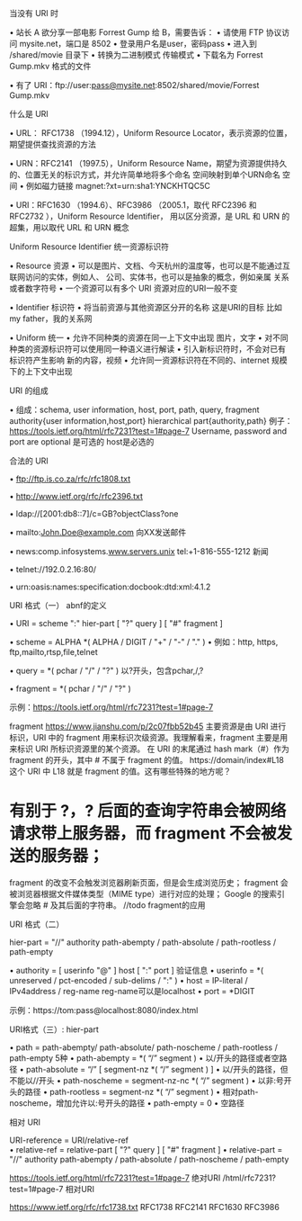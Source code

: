 当没有 URI 时

• 站长 A 欲分享一部电影 Forrest Gump 给 B，需要告诉：
  • 请使用 FTP 协议访问 mysite.net，端口是 8502
  • 登录用户名是user，密码pass
  • 进入到 /shared/movie 目录下
  • 转换为二进制模式        传输模式
  • 下载名为 Forrest Gump.mkv 格式的文件

• 有了 URI：ftp://user:pass@mysite.net:8502/shared/movie/Forrest Gump.mkv



什么是 URI

• URL： RFC1738 （1994.12），Uniform Resource Locator，表示资源的位置， 期望提供查找资源的方法

• URN：RFC2141 （1997.5），Uniform Resource Name，期望为资源提供持久 的、位置无关的标识方式，并允许简单地将多个命名
    空间映射到单个URN命名 空间
   • 例如磁力链接 magnet:?xt=urn:sha1:YNCKHTQC5C

• URI：RFC1630 （1994.6）、RFC3986 （2005.1，取代 RFC2396 和 RFC2732 ），Uniform Resource Identifier，
   用以区分资源，是 URL 和 URN 的超集，用以取代 URL 和 URN 概念
   
   
   

Uniform Resource Identifier 统一资源标识符

• Resource 资源
  • 可以是图片、文档、今天杭州的温度等，也可以是不能通过互联网访问的实体，例如人、 公司、实体书，也可以是抽象的概念，例如亲属
    关系或者数字符号
  • 一个资源可以有多个 URI   资源对应的URI一般不变

• Identifier 标识符
  • 将当前资源与其他资源区分开的名称   这是URI的目标 比如my father，我的关系网

• Uniform 统一
  • 允许不同种类的资源在同一上下文中出现   图片，文字
  • 对不同种类的资源标识符可以使用同一种语义进行解读
  • 引入新标识符时，不会对已有标识符产生影响        新的内容，视频
  • 允许同一资源标识符在不同的、internet 规模下的上下文中出现   
  
  
  
  
  URI 的组成
  
  • 组成：schema, user information, host, port, path, query, fragment
  authority{user information,host,port}
  hierarchical part{authority,path}
  例子：
  https://tools.ietf.org/html/rfc7231?test=1#page-7
  Username, password and port are optional 是可选的  host是必选的
  
  
  
  合法的 URI
  
  • ftp://ftp.is.co.za/rfc/rfc1808.txt
  
  • http://www.ietf.org/rfc/rfc2396.txt
  
  • ldap://[2001:db8::7]/c=GB?objectClass?one
  
  • mailto:John.Doe@example.com     向XX发送邮件
  
  • news:comp.infosystems.www.servers.unix tel:+1-816-555-1212    新闻
  
  • telnet://192.0.2.16:80/
  
  • urn:oasis:names:specification:docbook:dtd:xml:4.1.2
  
  
  
  
URI 格式（一） abnf的定义
 
• URI = scheme ":" hier-part [ "?" query ] [ "#" fragment ]

• scheme = ALPHA *( ALPHA / DIGIT / "+" / "-" / "." )
   • 例如：http, https, ftp,mailto,rtsp,file,telnet

• query = *( pchar / "/" / "?" )   以?开头，包含pchar,/,?

• fragment = *( pchar / "/" / "?" )

示例：https://tools.ietf.org/html/rfc7231?test=1#page-7  


fragment   https://www.jianshu.com/p/2c07fbb52b45
主要资源是由 URI 进行标识，URI 中的 fragment 用来标识次级资源。我理解看来，fragment 主要是用来标识 URI 所标识资源里的某个资源。
在 URI 的末尾通过 hash mark（#）作为 fragment 的开头，其中 # 不属于 fragment 的值。
https://domain/index#L18
这个 URI 中 L18 就是 fragment 的值。这有哪些特殊的地方呢？
# 有别于 ?，? 后面的查询字符串会被网络请求带上服务器，而 fragment 不会被发送的服务器；
fragment 的改变不会触发浏览器刷新页面，但是会生成浏览历史；
fragment 会被浏览器根据文件媒体类型（MIME type）进行对应的处理；
Google 的搜索引擎会忽略 # 及其后面的字符串。
//todo fragment的应用



URI 格式（二）

hier-part = "//" authority path-abempty / path-absolute / path-rootless / path-empty

  • authority = [ userinfo "@" ] host [ ":" port ]   验证信息
     • userinfo = *( unreserved / pct-encoded / sub-delims / ":" )
     • host = IP-literal / IPv4address / reg-name      reg-name可以是localhost
     • port = *DIGIT

示例：https://tom:pass@localhost:8080/index.html






URI格式（三）: hier-part

• path = path-abempty/ path-absolute/ path-noscheme / path-rootless / path-empty   5种
   • path-abempty = *( “/” segment )
       • 以/开头的路径或者空路径
   • path-absolute = “/” [ segment-nz *( “/” segment ) ]
       • 以/开头的路径，但不能以//开头
   • path-noscheme = segment-nz-nc *( “/” segment )
       • 以非:号开头的路径
   • path-rootless = segment-nz *( “/” segment )
       • 相对path-noscheme，增加允许以:号开头的路径
   • path-empty = 0<pchar>
       • 空路径
       
       
       
       
       
相对 URI

URI-reference = URI/relative-ref    
  • relative-ref = relative-part [ "?" query ] [ "#" fragment ]
  • relative-part = "//" authority path-abempty / path-absolute / path-noscheme / path-empty

https://tools.ietf.org/html/rfc7231?test=1#page-7  绝对URI
/html/rfc7231?test=1#page-7                        相对URI





https://www.ietf.org/rfc/rfc1738.txt
RFC1738 RFC2141 RFC1630 RFC3986
